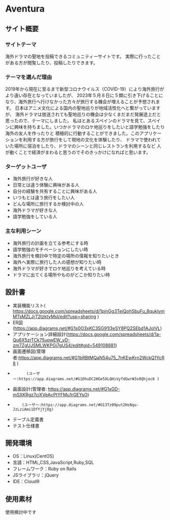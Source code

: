 # Aventura

## サイト概要
### サイトテーマ
海外ドラマの聖地を投稿できるコミュニティーサイトです。
実際に行ったことがある方が閲覧したり、投稿したりできます。

### テーマを選んだ理由
2019年から現在に至るまで新型コロナウイルス（COVID-19）により海外旅行がより遠い存在となっていましたが、
2023年５月８日に５類に引き下げることになり、海外旅行へ行けなかった方々が旅行する機会が増えることが予想されます。
日本はアニメ文化による国内の聖地巡りが地域活性化へと繋がっていますが、
海外ドラマは放送されても聖地巡りの機会は少なくまだまだ発展途上だと思ったので、テーマにしました。
私はとあるスペインのドラマを見て、スペインに興味を持ちました。いつかドラマのロケ地巡りをしたいと語学勉強をしたり海外の友人を作ったりと
積極的に行動することができました。このアプリケーションを利用する方が旅行をして現地の文化を体験したり、
ドラマで使われていた場所に宿泊をしたり、ドラマのシーンと同じレストランを利用するなど
人が動くことで経済がまわると思うのでそのきっかけになればと思います。

### ターゲットユーザ
- 海外旅行が好きな人
- 日常とは違う体験に興味がある人
- 自分の経験を共有することに興味がある人
- いつもとは違う旅行をしたい人
- どんな場所に旅行するか検討中の人
- 海外ドラマが好きな人
- 語学勉強をしている人

### 主な利用シーン
- 海外旅行の計画を立てる参考にする時
- 語学勉強のモチベーションにしたい時
- 海外旅行を検討中で特定の場所の情報を知りたいとき
- 海外へ実際に旅行した人の感想が知りたい時
- 海外ドラマが好きでロケ地巡りを考えている時
- ドラマに出てくる場所やものがどこか知りたい時

## 設計書
- 実装機能リスト( https://docs.google.com/spreadsheets/d/1pjnGg3TeiQohSbuFu_8qukIymMTsMZLJr72tzktyMsI/edit?usp=sharing )
- ER図(https://app.diagrams.net/#G1s0O3xKC3SG91I3eSY8PQ2SEbd1AJolVL)
- アプリケーション詳細設計(https://docs.google.com/spreadsheets/d/1a-Qu6X5zrTCk75upwEW_vD-zm7ZgUJSMLWKPGj7gUS4/edit#gid=549108681)
- 画面遷移図(管理者:https://app.diagrams.net/#G1bRBtMQaN54u75_7nKEwKrn2WckQ1YcR8 )
-           (ユーザー:https://app.diagrams.net/#G1DhuDC2HGe5XLQHiVyfdGwrW3s0Qhjoc6 )
- 画面設計(管理者: https://app.diagrams.net/#G1xGD-mSXKRgz7cjXVeAcPtYFMu1rGEYsO)
-         (ユーザー:https://app.diagrams.net/#G13Tz09put2HsNqu-JzLziAmi1DfYjYjOg)
- テーブル定義書
- テスト仕様書
## 開発環境
- OS：Linux(CentOS)
- 言語：HTML,CSS,JavaScript,Ruby,SQL
- フレームワーク：Ruby on Rails
- JSライブラリ：jQuery
- IDE：Cloud9

## 使用素材
使用検討中です